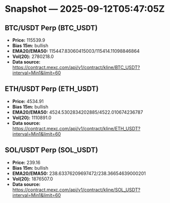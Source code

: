 # Snapshot — 2025-09-12T05:47:05Z

## BTC/USDT Perp (BTC_USDT)
- **Price:** 115539.9
- **Bias 15m:** bullish
- **EMA20/EMA50:** 115447.83060415003/115414.11098846864
- **Vol(20):** 2780218.0
- **Data source:** https://contract.mexc.com/api/v1/contract/kline/BTC_USDT?interval=Min1&limit=60

## ETH/USDT Perp (ETH_USDT)
- **Price:** 4534.91
- **Bias 15m:** bullish
- **EMA20/EMA50:** 4524.5302834202885/4522.010674236787
- **Vol(20):** 1110891.0
- **Data source:** https://contract.mexc.com/api/v1/contract/kline/ETH_USDT?interval=Min1&limit=60

## SOL/USDT Perp (SOL_USDT)
- **Price:** 239.16
- **Bias 15m:** bullish
- **EMA20/EMA50:** 238.63376209697472/238.36654639000201
- **Vol(20):** 1876507.0
- **Data source:** https://contract.mexc.com/api/v1/contract/kline/SOL_USDT?interval=Min1&limit=60
